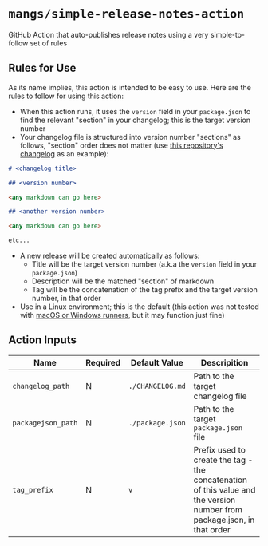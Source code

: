 # `mangs/simple-release-notes-action`

GitHub Action that auto-publishes release notes using a very simple-to-follow set of rules

## Rules for Use

As its name implies, this action is intended to be easy to use. Here are the rules to follow for using this action:

- When this action runs, it uses the `version` field in your `package.json` to find the relevant "section" in your changelog; this is the target version number
- Your changelog file is structured into version number "sections" as follows, "section" order does not matter (use [this repository's changelog](./CHANGELOG.md) as an example):

```markdown
# <changelog title>

## <version number>

<any markdown can go here>

## <another version number>

<any markdown can go here>

etc...
```

- A new release will be created automatically as follows:
  - Title will be the target version number (a.k.a the `version` field in your `package.json`)
  - Description will be the matched "section" of markdown
  - Tag will be the concatenation of the tag prefix and the target version number, in that order
- Use in a Linux environment; this is the default (this action was not tested with [macOS or Windows runners](https://docs.github.com/en/actions/using-github-hosted-runners/about-github-hosted-runners#supported-runners-and-hardware-resources), but it may function just fine)

## Action Inputs

| Name               | Required | Default Value    | Descripition                                                                                                            |
| ------------------ | -------- | ---------------- | ----------------------------------------------------------------------------------------------------------------------- |
| `changelog_path`   | N        | `./CHANGELOG.md` | Path to the target changelog file                                                                                       |
| `packagejson_path` | N        | `./package.json` | Path to the target `package.json` file                                                                                  |
| `tag_prefix`       | N        | `v`              | Prefix used to create the tag - the concatenation of this value and the version number from package.json, in that order |
